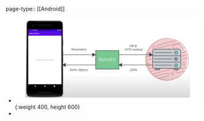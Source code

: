 page-type:: [[Android]]

- ![image.png](../assets/image_1672642520587_0.png){:weight 400, height 600}
-